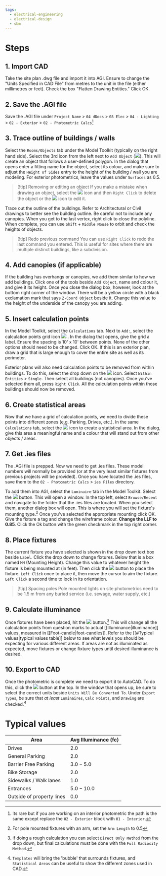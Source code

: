 ```yaml
---
tags:
  - electrical-engineering
  - electrical-design
  - sbm
---
```

# Steps
## 1. Import CAD
Take the site plan .dwg file and import it into AGI. Ensure to change the "Units Specified in CAD File" from metres to the unit in the file (either millimetres or feet). Check the box "Flatten Drawing Entities." Click OK.
## 2. Save the .AGI file
Save the .AGI file under
`Project Name` > `04 dDocs` > `08 Elec` > `04 - Lighting` > `02 - Exterior` > `02 - Photometric Calcs`[^1]
## 3. Trace outline of buildings / walls
Select the `Rooms/Objects` tab under the Model Toolkit (typically on the right hand side). Select the 3rd icon from the left next to `Add Object` (<img class="icon" src="agi-polygon-object.png" />). This will create an object that follows a user-defined polygon. In the dialog that opens enter a fitting name for the object, select its colour, and make sure to adjust the `Height of Sides` entry to the height of the building / wall you are modeling. For exterior photometrics, leave the values under `Surfaces` as $0.5$.

>[!tip] Removing or editing an object
> If you make a mistake when drawing an object, select the <img class="icon" src="agi-delete-object.png" /> icon and then `Right Click` to delete the object or the <img class="icon" src="agi-edit-object.png" /> icon to edit it. 

Trace out the outline of the buildings. Refer to Architectural or Civil drawings to better see the building outline. Be careful not to include any canopies. When you get to the last vertex, right click to close the polyline. When complete, you can use `Shift` + `Middle Mouse` to orbit and check the heights of objects.

>[!tip] Redo previous command
>You can use `Right Click` to redo the last command you entered. This is useful for sites where there are multiple distinct buildings, like a subdivision.
## 4. Add canopies (if applicable)
If the building has overhangs or canopies, we add them similar to how we add buildings. Click one of the tools beside `Add Object`, name and colour it, and give it its height. Once you close the dialog box, however, look at the bottom right corner of the window. There will be a yellow circle with a black exclamation mark that says `Z-Coord Object` beside it. Change this value to the height of the underside of the canopy you are adding.
## 5. Insert calculation points
In the Model Toolkit, select the `Calculations` tab. Next to `Add:`, select the calculation points grid icon <img class="icon" src="agi-calc-grid.png" /> . In the dialog that opens, give the grid a label. Ensure the spacing is 10' x 10' between points. None of the other options should need to be changed. Click OK.  If this is an exterior plan, draw a grid that is large enough to cover the entire site as well as its perimeter.

Exterior plans will also need calculation points to be removed from within buildings. To do this, select the drop down on the <img class="icon" src="agi-remove-calc-building.png" /> icon. Select `Within Entities` > `Single`. Then select all buildings (not canopies). Once you've selected them all, press `Right Click`. All the calculation points within those buildings should now be removed.
## 6. Create statistical areas
Now that we have a grid of calculation points, we need to divide these points into different zones (e.g. Parking, Drives, etc.). In the same `Calculations` tab, select the <img class="icon" src="agi-stat-area-create.png" /> icon to create a statistical area. In the dialog, give this area a meaningful name and a colour that will stand out from other objects / areas.
## 7. Get .ies files
The .AGI file is prepped. Now we need to get .ies files. These model numbers will normally be provided (or at the very least similar fixtures from previous projects will be provided). Once you have located the .ies files, save them to the `02 - Photometric Calcs` > `ies Files` directory.

To add them into AGI, select the `Luminaire` tab in the Model Toolkit. Select the <img class="icon" src="agi-define.png" /> button. This will open a window. In the top left, select `Browse/Recent` and navigate to the folder that the .ies files are located. When you select them, another dialog box will open. This is where you will set the fixture's mounting type.[^2] Once you've selected the appropriate mounting click OK. Give the fixture a tag and change the wireframe colour. **Change the LLF to $0.85$**. Click the Ok button with the green checkmark in the top right corner.
## 8. Place fixtures
The current fixture you have selected is shown in the drop down text box beside `Label`. Click the drop down to change fixtures. Below that is a box named `MH` (Mounting Height). Change this value to whatever height the fixture is being mounted at (in feet). Then click the <img class="icon" src="agi-locate-orient.png" /> button to place the fixture. `Left Click` once to place it, then move the cursor to aim the fixture. `Left Click` a second time to lock in its orientation.

>[!tip] Spacing poles
>Pole mounted lights on site photometrics need to be $1.5\ \mathrm{m}$ from any buried service (i.e. sewage, water supply, etc.)
## 9. Calculate illuminance
Once fixtures have been placed, hit the <img class="icon" src="agi-calculate.png" /> button.[^3] This will change all the calculation points from question marks to actual [[Illuminance|illuminance]] values, measured in [[Foot-candle|foot-candles]]. Refer to the [[#Typical values|typical values table]] below to see what levels you should be expecting for various different areas. If areas are not as illuminated as expected, move fixtures or change fixture types until desired illuminance is desired.
## 10. Export to CAD
Once the photometric is complete we need to export it to AutoCAD. To do this, click the <img class="icon" src="agi-export.png" /> button at the top. In the window that opens up, be sure to select the correct units beside `Units Will Be Converted To`. Under `Export Types`, be sure that *at least* `Luminaires`, `Calc Points`, and `Drawing` are checked.[^4]
# Typical values
| Area                      | Avg Illuminance ($\mathrm{fc}$) |
| ------------------------- | ------------------------------- |
| Drives                    | $2.0$                           |
| General Parking           | $2.0$                           |
| Barrier Free Parking      | $3.0 - 5.0$                     |
| Bike Storage              | $2.0$                           |
| Sidewalks / Walk lanes    | $1.0$                           |
| Entrances                 | $5.0 - 10.0$                    |
| Outside of property lines | $0.0$                           |

[^1]: Its rare but if you are working on an interior photometric the path is the same except replace the `02 - Exterior` block with `01 - Interior`.

[^2]: For pole mounted fixtures with an arm, set the `Arm Length` to $0.5$

[^3]: If doing a rough calculation you can select `Direct Only Method` from the drop down, but final calculations must be done with the `Full Radiosity Method`.

[^4]: `Templates` will bring the 'bubble' that surrounds fixtures, and `Statistical Areas` can be useful to show the different zones used in CAD.

